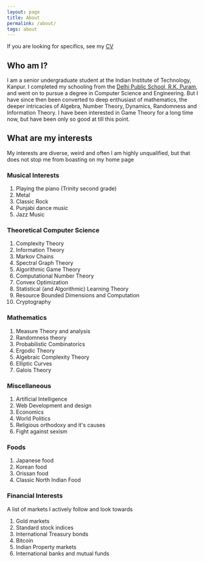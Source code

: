 ```yaml
---
layout: page
title: About
permalink: /about/
tags: about
---
```


If you are looking for specifics, see my [CV](/files/cv.pdf)

## Who am I?
I am a senior undergraduate student at the Indian Institute of Technology, Kanpur. I completed my schooling from the [Delhi Public School, R.K. Puram](http://dpsrkp.net/), and went on to pursue a degree in Computer Science and Engineering. But I have since then been converted to deep enthusiast of mathematics, the deeper intricacies of Algebra, Number Theory, Dynamics, Randomness and Information Theory. I have been interested in Game Theory for a long time now, but have been only so good at till this point.

## What are my interests
My interests are diverse, weird and often I am highly unqualified, but that does not stop me from boasting on my home page

### Musical Interests
1. Playing the piano (Trinity second grade)
2. Metal
3. Classic Rock
4. Punjabi dance music
5. Jazz Music

### Theoretical Computer Science 
1. Complexity Theory
2. Information Theory
3. Markov Chains
4. Spectral Graph Theory
5. Algorithmic Game Theory
6. Computational Number Theory
7. Convex Optimization
8. Statistical (and Algorithmic) Learning Theory
10. Resource Bounded Dimensions and Computation
11. Cryptography

### Mathematics
1. Measure Theory and analysis
2. Randomness theory
3. Probabilistic Combinatorics
4. Ergodic Theory
5. Algebraic Complexity Theory
6. Elliptic Curves
7. Galois Theory

### Miscellaneous 
1. Artificial Intelligence
2. Web Development and design
3. Economics
4. World Politics
5. Religious orthodoxy and it's causes
6. Fight against sexism

### Foods
1. Japanese food
2. Korean food
3. Orissan food
4. Classic North Indian Food

### Financial Interests
A list of markets I actively follow and look towards
1. Gold markets
2. Standard stock indices
3. International Treasury bonds
4. Bitcoin
5. Indian Property markets
6. International banks and mutual funds

